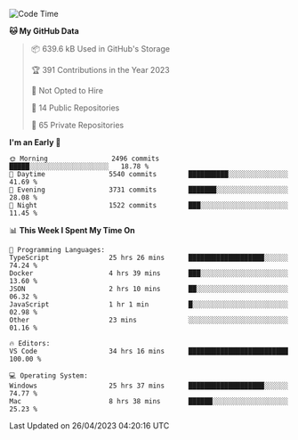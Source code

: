 <!--START_SECTION:waka-->
![Code Time](http://img.shields.io/badge/Code%20Time-3%2C979%20hrs%2022%20mins-blue)

**🐱 My GitHub Data** 

> 📦 639.6 kB Used in GitHub's Storage 
 > 
> 🏆 391 Contributions in the Year 2023
 > 
> 🚫 Not Opted to Hire
 > 
> 📜 14 Public Repositories 
 > 
> 🔑 65 Private Repositories 
 > 
**I'm an Early 🐤** 

```text
🌞 Morning                2496 commits        █████░░░░░░░░░░░░░░░░░░░░   18.78 % 
🌆 Daytime                5540 commits        ██████████░░░░░░░░░░░░░░░   41.69 % 
🌃 Evening                3731 commits        ███████░░░░░░░░░░░░░░░░░░   28.08 % 
🌙 Night                  1522 commits        ███░░░░░░░░░░░░░░░░░░░░░░   11.45 % 
```


📊 **This Week I Spent My Time On** 

```text
💬 Programming Languages: 
TypeScript               25 hrs 26 mins      ███████████████████░░░░░░   74.24 % 
Docker                   4 hrs 39 mins       ███░░░░░░░░░░░░░░░░░░░░░░   13.60 % 
JSON                     2 hrs 10 mins       ██░░░░░░░░░░░░░░░░░░░░░░░   06.32 % 
JavaScript               1 hr 1 min          █░░░░░░░░░░░░░░░░░░░░░░░░   02.98 % 
Other                    23 mins             ░░░░░░░░░░░░░░░░░░░░░░░░░   01.16 % 

🔥 Editors: 
VS Code                  34 hrs 16 mins      █████████████████████████   100.00 % 

💻 Operating System: 
Windows                  25 hrs 37 mins      ███████████████████░░░░░░   74.77 % 
Mac                      8 hrs 38 mins       ██████░░░░░░░░░░░░░░░░░░░   25.23 % 
```


 Last Updated on 26/04/2023 04:20:16 UTC
<!--END_SECTION:waka-->

